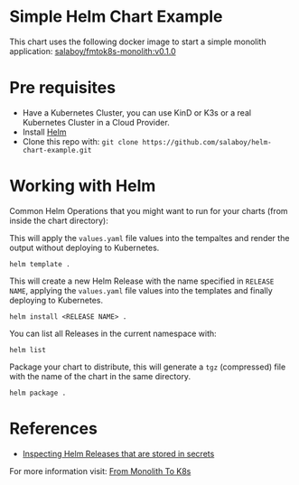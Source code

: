 # Simple Helm Chart Example

This chart uses the following docker image to start a simple monolith application: [salaboy/fmtok8s-monolith:v0.1.0](https://hub.docker.com/r/salaboy/fmtok8s-monolith)

# Pre requisites

- Have a Kubernetes Cluster, you can use KinD or K3s or a real Kubernetes Cluster in a Cloud Provider. 
- Install [Helm](https://helm.sh/docs/intro/install/)
- Clone this repo with: `git clone https://github.com/salaboy/helm-chart-example.git`


# Working with Helm

Common Helm Operations that you might want to run for your charts (from inside the chart directory): 

This will apply the `values.yaml` file values into the tempaltes and render the output without deploying to Kubernetes.
```
helm template .
```

This will create a new Helm Release with the name specified in `RELEASE NAME`, applying the `values.yaml` file values into the templates and finally deploying to Kubernetes. 
```
helm install <RELEASE NAME> .
```

You can list all Releases in the current namespace with: 

```
helm list
```

Package your chart to distribute, this will generate a `tgz` (compressed) file with the name of the chart in the same directory. 
```
helm package . 
```

# References

- [Inspecting Helm Releases that are stored in secrets](https://dbafromthecold.com/2020/08/10/decoding-helm-secrets/)


For more information visit: [From Monolith To K8s](http://github.com/salaboy/from-monolith-to-k8s)


